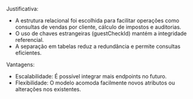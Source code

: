 Justificativa:

* A estrutura relacional foi escolhida para facilitar operações como consultas de vendas por cliente, cálculo de impostos e auditorias.
* O uso de chaves estrangeiras (guestCheckId) mantém a integridade referencial.
* A separação em tabelas reduz a redundância e permite consultas eficientes.

Vantagens:

* Escalabilidade: É possível integrar mais endpoints no futuro.
* Flexibilidade: O modelo acomoda facilmente novos atributos ou alterações nos existentes.
